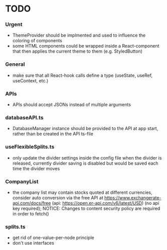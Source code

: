 # TODO

### Urgent
- ThemeProvider should be implmented and used to influence the coloring of components
- some HTML components could be wrapped inside a React-component that then applies the current theme to them (e.g. StyledButton)

### General
- make sure that all React-hook calls define a type (useState, useRef, useContext, etc.)

### APIs
- APIs should accept JSONs instead of multiple arguments

### databaseAPI.ts
- DatabaseManager instance should be provided to the API at app start, rather than be created in the API ts-file

### useFlexibleSplits.ts
- only update the divider settings inside the config file when the divider is released, currently divider saving is disabled but would be saved each time the divider moves

### CompanyList
- the company list may contain stocks quoted at different currencies, consider auto conversion via the free API at https://www.exchangerate-api.com/docs/free (api: https://open.er-api.com/v6/latest/USD) (no api key required); NOTICE: Changes to content security policy are required in order to fetch()

### splits.ts
- get rid of one-value-per-node principle
- don't use interfaces

